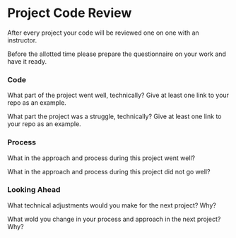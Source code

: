 # Project Code Review

After every project your code will be reviewed one on one with an instructor.

Before the allotted time please prepare the questionnaire on your work and have it ready.

### Code

What part of the project went well, technically? Give at least one link to your repo as an example.

What part the project was a struggle, technically? Give at least one link to your repo as an example.

### Process

What in the approach and process during this project went well?

What in the approach and process during this project did not go well?

### Looking Ahead

What technical adjustments would you make for the next project? Why?

What wold you change in your process and approach in the next project? Why?
